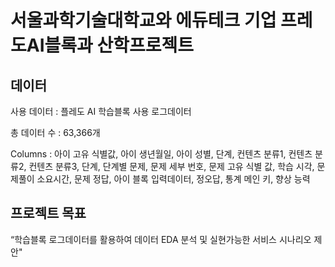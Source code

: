 # 서울과학기술대학교와 에듀테크 기업 프레도AI블록과 산학프로젝트

## 데이터
사용 데이터 : 플레도 AI 학습블록 사용 로그데이터

총 데이터 수 : 63,366개

Columns : 아이 고유 식별값, 아이 생년월일, 아이 성별, 단계, 컨텐츠 분류1, 컨텐츠 분류2, 컨텐츠 분류3, 단계, 단계별 문제, 문제 세부 번호, 문제 고유 식별 값, 학습 시각, 문제풀이 소요시간, 문제 정답, 아이 블록 입력데이터, 정오답, 통계 메인 키, 향상 능력

## 프로젝트 목표
“학습블록 로그데이터를 활용하여 데이터 EDA 분석 및 실현가능한 서비스 시나리오 제안"
